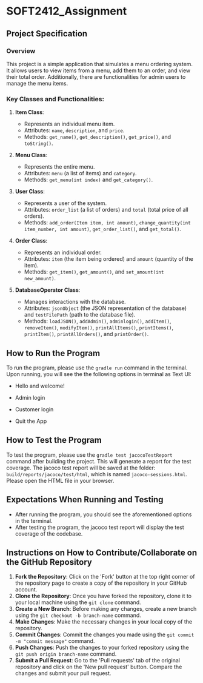 # SOFT2412_Assignment

## Project Specification

### Overview
This project is a simple application that simulates a menu ordering system. It allows users to view items from a menu, add them to an order, and view their total order. Additionally, there are functionalities for admin users to manage the menu items.

### Key Classes and Functionalities:

1. **Item Class**:
    - Represents an individual menu item.
    - Attributes: `name`, `description`, and `price`.
    - Methods: `get_name()`, `get_description()`, `get_price()`, and `toString()`.

2. **Menu Class**:
    - Represents the entire menu.
    - Attributes: `menu` (a list of items) and `category`.
    - Methods: `get_menu(int index)` and `get_category()`.

3. **User Class**:
    - Represents a user of the system.
    - Attributes: `order_list` (a list of orders) and `total` (total price of all orders).
    - Methods: `add_order(Item item, int amount)`, `change_quantity(int item_number, int amount)`, `get_order_list()`, and `get_total()`.

4. **Order Class**:
    - Represents an individual order.
    - Attributes: `item` (the item being ordered) and `amount` (quantity of the item).
    - Methods: `get_item()`, `get_amount()`, and `set_amount(int new_amount)`.

5. **DatabaseOperator Class**:
    - Manages interactions with the database.
    - Attributes: `jsonObject` (the JSON representation of the database) and `testFilePath` (path to the database file).
    - Methods: `loadJSON()`, `addAdmin()`, `adminlogin()`, `addItem()`, `removeItem()`, `modifyItem()`, `printAllItems()`, `printItems()`, `printItem()`, `printAllOrders()`, and `printOrder()`.

## How to Run the Program
To run the program, please use the `gradle run` command in the terminal. Upon running, you will see the the following options in terminal as Text UI:

- Hello and welcome!

- Admin login
- Customer login
- Quit the App


## How to Test the Program
To test the program, please use the `gradle test jacocoTestReport` command after building the project. This will generate a report for the test coverage. The jacoco test report will be saved at the folder: `build/reports/jacoco/test/html`, which is named `jacoco-sessions.html`. Please open the HTML file in your browser.

## Expectations When Running and Testing
- After running the program, you should see the aforementioned options in the terminal.
- After testing the program, the jacoco test report will display the test coverage of the codebase.

## Instructions on How to Contribute/Collaborate on the GitHub Repository
1. **Fork the Repository**: Click on the 'Fork' button at the top right corner of the repository page to create a copy of the repository in your GitHub account.
2. **Clone the Repository**: Once you have forked the repository, clone it to your local machine using the `git clone` command.
3. **Create a New Branch**: Before making any changes, create a new branch using the `git checkout -b branch-name` command.
4. **Make Changes**: Make the necessary changes in your local copy of the repository.
5. **Commit Changes**: Commit the changes you made using the `git commit -m "commit message"` command.
6. **Push Changes**: Push the changes to your forked repository using the `git push origin branch-name` command.
7. **Submit a Pull Request**: Go to the 'Pull requests' tab of the original repository and click on the 'New pull request' button. Compare the changes and submit your pull request.

